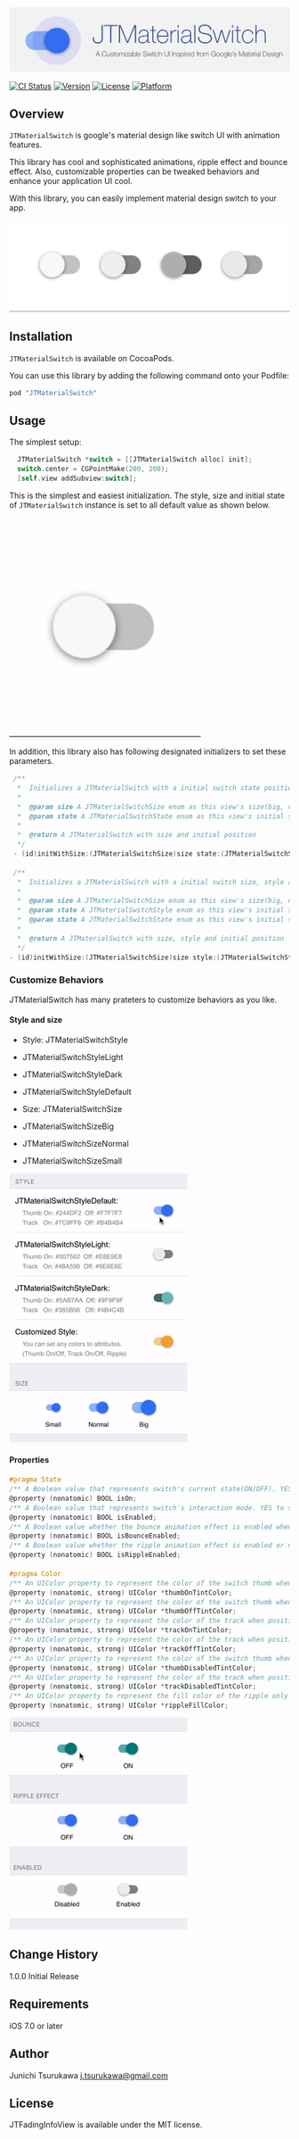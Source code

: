 ![JTMaterialSwitch](Docs/JTMaterialSwitch_Title.png)

[![CI Status](http://img.shields.io/travis/JunichiTsurukawa/JTMaterialSwitch.svg?style=flat)](https://travis-ci.org/JunichiTsurukawa/JTMaterialSwitch)
[![Version](https://img.shields.io/cocoapods/v/JTMaterialSwitch.svg?style=flat)](http://cocoapods.org/pods/JTMaterialSwitch)
[![License](https://img.shields.io/cocoapods/l/JTMaterialSwitch.svg?style=flat)](http://cocoapods.org/pods/JTMaterialSwitch)
[![Platform](https://img.shields.io/cocoapods/p/JTMaterialSwitch.svg?style=flat)](http://cocoapods.org/pods/JTMaterialSwitch)

## Overview
`JTMaterialSwitch` is google's material design like switch UI with animation features.

This library has cool and sophisticated animations, ripple effect and bounce effect. Also, customizable properties can be tweaked behaviors and enhance your application UI cool.

With this library, you can easily implement material design switch to your app. 

<img src="Docs/switches.gif" width="600">
 
## Installation
`JTMaterialSwitch` is available on CocoaPods.

You can use this library by adding the following command onto your Podfile:

```ruby
pod "JTMaterialSwitch"
```

## Usage

The simplest setup:

```objective-c
  JTMaterialSwitch *switch = [[JTMaterialSwitch alloc] init];
  switch.center = CGPointMake(200, 200);
  [self.view addSubview:switch];
```

This is the simplest and easiest initialization. 
The style, size and initial state of `JTMaterialSwitch` instance is set to all default value as shown below.

 ![Screen shot](Docs/simple.gif)

In addition, this library also has following designated initializers to set these parameters.

```objective-c
 /**
  *  Initializes a JTMaterialSwitch with a initial switch state position and size.
  *
  *  @param size A JTMaterialSwitchSize enum as this view's size(big, normal, small)
  *  @param state A JTMaterialSwitchState enum as this view's initial switch pos(ON/OFF)
  *
  *  @return A JTMaterialSwitch with size and initial position
  */
 - (id)initWithSize:(JTMaterialSwitchSize)size state:(JTMaterialSwitchState)state;

 /**
  *  Initializes a JTMaterialSwitch with a initial switch size, style and state.
  *
  *  @param size A JTMaterialSwitchSize enum as this view's size(big, normal, small)
  *  @param state A JTMaterialSwitchStyle enum as this view's initial style
  *  @param state A JTMaterialSwitchState enum as this view's initial switch pos(ON/OFF)
  *
  *  @return A JTMaterialSwitch with size, style and initial position
  */
- (id)initWithSize:(JTMaterialSwitchSize)size style:(JTMaterialSwitchStyle)style state:(JTMaterialSwitchState)state;
```

### Customize Behaviors
JTMaterialSwitch has many prateters to customize behaviors as you like.

#### Style and size
- Style: JTMaterialSwitchStyle
 - JTMaterialSwitchStyleLight
 - JTMaterialSwitchStyleDark
 - JTMaterialSwitchStyleDefault

- Size: JTMaterialSwitchSize
 - JTMaterialSwitchSizeBig
 - JTMaterialSwitchSizeNormal
 - JTMaterialSwitchSizeSmall
 
 ![Screen shot](Docs/style_and_size.gif)

 
#### Properties

```objective-c
#pragma State
/** A Boolean value that represents switch's current state(ON/OFF). YES to ON, NO to OFF the switch */
@property (nonatomic) BOOL isOn;
/** A Boolean value that represents switch's interaction mode. YES to set enabled, No to set disabled*/
@property (nonatomic) BOOL isEnabled;
/** A Boolean value whether the bounce animation effect is enabled when state change movement */
@property (nonatomic) BOOL isBounceEnabled;
/** A Boolean value whether the ripple animation effect is enabled or not */
@property (nonatomic) BOOL isRippleEnabled;

#pragma Color
/** An UIColor property to represent the color of the switch thumb when position is ON */
@property (nonatomic, strong) UIColor *thumbOnTintColor;
/** An UIColor property to represent the color of the switch thumb when position is OFF */
@property (nonatomic, strong) UIColor *thumbOffTintColor;
/** An UIColor property to represent the color of the track when position is ON */
@property (nonatomic, strong) UIColor *trackOnTintColor;
/** An UIColor property to represent the color of the track when position is OFF */
@property (nonatomic, strong) UIColor *trackOffTintColor;
/** An UIColor property to represent the color of the switch thumb when position is DISABLED */
@property (nonatomic, strong) UIColor *thumbDisabledTintColor;
/** An UIColor property to represent the color of the track when position is DISABLED */
@property (nonatomic, strong) UIColor *trackDisabledTintColor;
/** An UIColor property to represent the fill color of the ripple only when ripple effect is enabled */
@property (nonatomic, strong) UIColor *rippleFillColor;

```

 ![Screen shot](Docs/bounce_ripple_enabled.gif)

## Change History
1.0.0 Initial Release

## Requirements
iOS 7.0 or later

## Author
Junichi Tsurukawa <j.tsurukawa@gmail.com>

## License
JTFadingInfoView is available under the MIT license.
